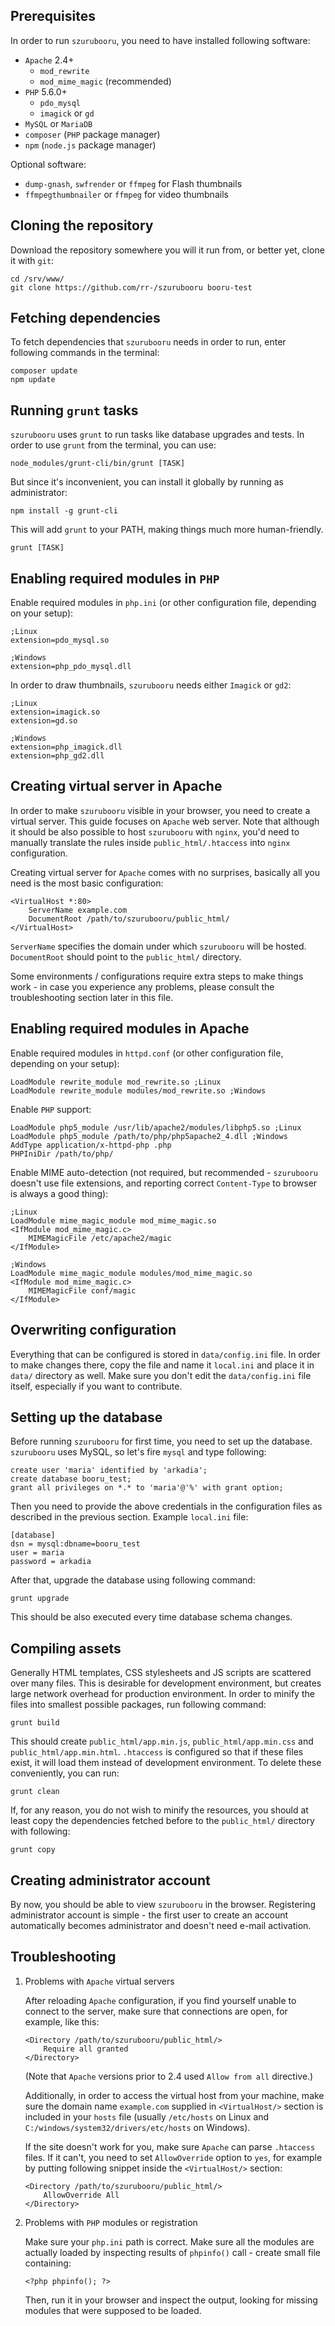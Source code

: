 Prerequisites
-------------

In order to run `szurubooru`, you need to have installed following software:

- `Apache` 2.4+
    - `mod_rewrite`
    - `mod_mime_magic` (recommended)
- `PHP` 5.6.0+
    - `pdo_mysql`
    - `imagick` or `gd`
- `MySQL` or `MariaDB`
- `composer` (`PHP` package manager)
- `npm` (`node.js` package manager)

Optional software:

- `dump-gnash`, `swfrender` or `ffmpeg` for Flash thumbnails
- `ffmpegthumbnailer` or `ffmpeg` for video thumbnails



Cloning the repository
----------------------

Download the repository somewhere you will it run from, or better yet, clone it
with `git`:

    cd /srv/www/
    git clone https://github.com/rr-/szurubooru booru-test



Fetching dependencies
---------------------

To fetch dependencies that `szurubooru` needs in order to run, enter following
commands in the terminal:

    composer update
    npm update



Running `grunt` tasks
---------------------

`szurubooru` uses `grunt` to run tasks like database upgrades and tests. In
order to use `grunt` from the terminal, you can use:

    node_modules/grunt-cli/bin/grunt [TASK]

But since it's inconvenient, you can install it globally by running as
administrator:

    npm install -g grunt-cli

This will add `grunt` to your PATH, making things much more human-friendly.

    grunt [TASK]



Enabling required modules in `PHP`
----------------------------------

Enable required modules in `php.ini` (or other configuration file, depending on
your setup):

    ;Linux
    extension=pdo_mysql.so

    ;Windows
    extension=php_pdo_mysql.dll

In order to draw thumbnails, `szurubooru` needs either `Imagick` or `gd2`:

    ;Linux
    extension=imagick.so
    extension=gd.so

    ;Windows
    extension=php_imagick.dll
    extension=php_gd2.dll



Creating virtual server in Apache
---------------------------------

In order to make `szurubooru` visible in your browser, you need to create a
virtual server. This guide focuses on `Apache` web server. Note that although
it should be also possible to host `szurubooru` with `nginx`, you'd need to
manually translate the rules inside `public_html/.htaccess` into `nginx`
configuration.

Creating virtual server for `Apache` comes with no surprises, basically all you
need is the most basic configuration:

    <VirtualHost *:80>
        ServerName example.com
        DocumentRoot /path/to/szurubooru/public_html/
    </VirtualHost>

`ServerName` specifies the domain under which `szurubooru` will be hosted.
`DocumentRoot` should point to the `public_html/` directory.

Some environments / configurations require extra steps to make things work - in
case you experience any problems, please consult the troubleshooting section
later in this file.



Enabling required modules in Apache
-----------------------------------

Enable required modules in `httpd.conf` (or other configuration file, depending
on your setup):

    LoadModule rewrite_module mod_rewrite.so ;Linux
    LoadModule rewrite_module modules/mod_rewrite.so ;Windows

Enable `PHP` support:

    LoadModule php5_module /usr/lib/apache2/modules/libphp5.so ;Linux
    LoadModule php5_module /path/to/php/php5apache2_4.dll ;Windows
    AddType application/x-httpd-php .php
    PHPIniDir /path/to/php/

Enable MIME auto-detection (not required, but recommended - `szurubooru`
doesn't use file extensions, and reporting correct `Content-Type` to browser is
always a good thing):

    ;Linux
    LoadModule mime_magic_module mod_mime_magic.so
    <IfModule mod_mime_magic.c>
        MIMEMagicFile /etc/apache2/magic
    </IfModule>

    ;Windows
    LoadModule mime_magic_module modules/mod_mime_magic.so
    <IfModule mod_mime_magic.c>
        MIMEMagicFile conf/magic
    </IfModule>



Overwriting configuration
-------------------------

Everything that can be configured is stored in `data/config.ini` file. In order
to make changes there, copy the file and name it `local.ini` and place it in
`data/` directory as well. Make sure you don't edit the `data/config.ini` file
itself, especially if you want to contribute.



Setting up the database
-----------------------

Before running `szurubooru` for first time, you need to set up the database.
`szurubooru` uses MySQL, so let's fire `mysql` and type following:

    create user 'maria' identified by 'arkadia';
    create database booru_test;
    grant all privileges on *.* to 'maria'@'%' with grant option;

Then you need to provide the above credentials in the configuration files as
described in the previous section. Example `local.ini` file:

    [database]
    dsn = mysql:dbname=booru_test
    user = maria
    password = arkadia

After that, upgrade the database using following command:

    grunt upgrade

This should be also executed every time database schema changes.



Compiling assets
----------------

Generally HTML templates, CSS stylesheets and JS scripts are scattered over
many files. This is desirable for development environment, but creates large
network overhead for production environment. In order to minify the files into
smallest possible packages, run following command:

    grunt build

This should create `public_html/app.min.js`, `public_html/app.min.css` and
`public_html/app.min.html`. `.htaccess` is configured so that if these files
exist, it will load them instead of development environment. To delete these
conveniently, you can run:

    grunt clean

If, for any reason, you do not wish to minify the resources, you should at
least copy the dependencies fetched before to the `public_html/` directory with
following:

    grunt copy



Creating administrator account
------------------------------

By now, you should be able to view `szurubooru` in the browser. Registering
administrator account is simple - the first user to create an account
automatically becomes administrator and doesn't need e-mail activation.



Troubleshooting
---------------

 1. Problems with `Apache` virtual servers

    After reloading `Apache` configuration, if you find yourself unable to
    connect to the server, make sure that connections are open, for example,
    like this:

        <Directory /path/to/szurubooru/public_html/>
            Require all granted
        </Directory>

    (Note that `Apache` versions prior to 2.4 used `Allow from all` directive.)

    Additionally, in order to access the virtual host from your machine, make
    sure the domain name `example.com` supplied in `<VirtualHost/>` section is
    included in your `hosts` file (usually `/etc/hosts` on Linux and
    `C:/windows/system32/drivers/etc/hosts` on Windows).

    If the site doesn't work for you, make sure `Apache` can parse `.htaccess`
    files. If it can't, you need to set `AllowOverride` option to `yes`, for
    example by putting following snippet inside the `<VirtualHost/>` section:

        <Directory /path/to/szurubooru/public_html/>
            AllowOverride All
        </Directory>

 2. Problems with `PHP` modules or registration

    Make sure your `php.ini` path is correct. Make sure all the modules are
    actually loaded by inspecting results of `phpinfo()` call - create small
    file containing:

        <?php phpinfo(); ?>

    Then, run it in your browser and inspect the output, looking for missing
    modules that were supposed to be loaded.
